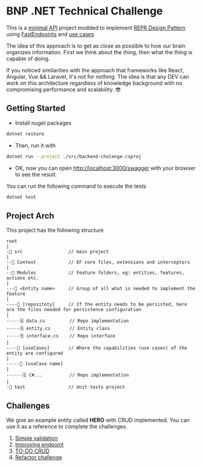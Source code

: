 # BNP .NET Technical Challenge

This is a [minimal API](https://learn.microsoft.com/pt-br/aspnet/core/tutorials/min-web-api?view=aspnetcore-7.0&tabs=visual-studio-code) project modded to implement [REPR Design Pattern](https://deviq.com/design-patterns/repr-design-pattern) using [FastEndpoints](https://fast-endpoints.com/) and [use cases](https://blog.cleancoder.com/uncle-bob/2012/08/13/the-clean-architecture.html)

The idea of this approach is to get as close as possible to how our brain organizes information. First we think about the thing, then what the thing is capable of doing.

If you noticed similarities with the approach that frameworks like React, Angular, Vue && Laravel, it's not for nothing. The idea is that any DEV can work on this architecture regardless of knowledge background with no compromising performance and scalability. 😎


## Getting Started

- Install nuget packages

```bash
dotnet restore
```

- Then, run it with 

```bash
dotnet run --project ./src/backend-chalenge.csproj
```

- OK, now you can open [http://localhost:3000/swagger](http://localhost:3000/swagger) with your browser to see the result.


You can run the following command to execute the tests

```bash
dotnet test
```


## Project Arch

This project has the following structure

```
root
|
-📂 src                 // main project
|
--📂 Context            // EF core files, extensions and interceptors
|
--📂 Modules            // Feature folders, eg: entities, features, actions etc.
|
---📂 <Entity name>     // Group of all what is needed to implement the feature
|
----📂 [repositoty]     // If the entity needs to be persisted, here are the files needed for persistence configuration
|
-----🗒️ data.cs         // Repo implementation
-----🗒️ entity.cs       // Entity class
-----🗒️ interface.cs    // Repo interface
|
----📂 [useCases]       // Where the capabilities (use cases) of the entity are configured
|
-----📂 [useCase name]  
|
------🗒️ C#...          // Repo implementation
|
-📂 test                // Unit tests project

```

## Challenges

We give an example entity called **HERO** with CRUD implemented. You can use it as a reference to complete the challenges.


1. [Simple validation](src/Modules/hero/first_challenge.md)
2. [Improving endpoint](src/Modules/hero/second_challenge.md)
3. [TO-DO CRUD](src/Modules/todo/third_challenge.md)
4. [Refactor challenge](src/Modules/refactor/fourth_challenge.md)

